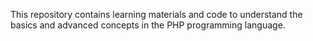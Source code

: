 This repository contains learning materials and code to understand the basics and advanced concepts in the PHP programming language.
